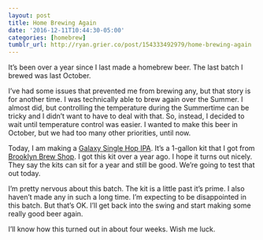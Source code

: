 ```yaml
---
layout: post
title: Home Brewing Again
date: '2016-12-11T10:44:30-05:00'
categories: [homebrew]
tumblr_url: http://ryan.grier.co/post/154333492979/home-brewing-again
---
```

It’s been over a year since I last made a homebrew beer. The last batch I brewed was last October.

I’ve had some issues that prevented me from brewing any, but that story is for another time. I was technically able to brew again over the Summer. I almost did, but controlling the temperature during the Summertime can be tricky and I didn’t want to have to deal with that. So, instead, I decided to wait until temperature control was easier.  I wanted to make this beer in October, but we had too many other priorities, until now.

Today, I am making a [Galaxy Single Hop IPA](https://brooklynbrewshop.com/collections/beer-making-kits/products/galaxy-single-hop-ipa-beer-making-kit). It’s a 1-gallon kit that I got from [Brooklyn Brew Shop](https://brooklynbrewshop.com). I got this kit over a year ago. I hope it turns out nicely. They say the kits can sit for a year and still be good. We’re going to test that out today.

I’m pretty nervous about this batch. The kit is a little past it’s prime. I also haven’t made any in such a long time. I’m expecting to be disappointed in this batch. But that’s OK. I’ll get back into the swing and start making some really good beer again.

I’ll know how this turned out in about four weeks. Wish me luck.
